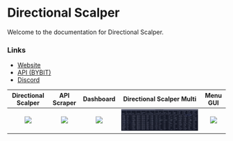 # Directional Scalper

Welcome to the documentation for Directional Scalper.

### Links
* [Website](https://quantumvoid.org)
* [API (BYBIT)](https://api.quantumvoid.org/data/quantdatav2_bybit.json)
* [Discord](https://discord.gg/4GvHqPxfud)

Directional Scalper        |  API Scraper               |  Dashboard                | Directional Scalper Multi | Menu GUI
:-------------------------:|:-------------------------:|:-------------------------:|:-------------------------:|:-------------------------:
![](https://raw.githubusercontent.com/donewiththedollar/directional-scalper/main/directional-scalper.gif)  |  ![](https://raw.githubusercontent.com/donewiththedollar/directional-scalper/main/scraper.gif)  |  ![](https://raw.githubusercontent.com/donewiththedollar/directional-scalper/main/dashboardimg.gif)  |  ![](https://raw.githubusercontent.com/donewiththedollar/directionalscalper/main/directionalscalpermulti.gif)  |  ![](https://raw.githubusercontent.com/donewiththedollar/directional-scalper/main/menugui.gif)
